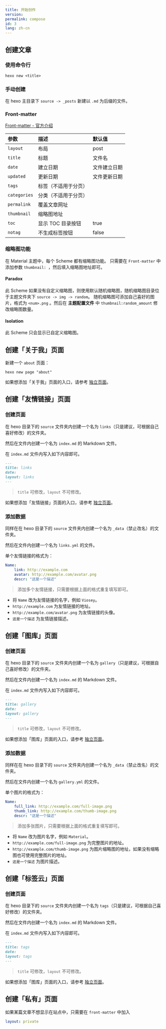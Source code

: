 ```yaml
---
title: 开始创作
version:
permalink: compose
id: 3
lang: zh-cn
---
```

## 创建文章

### 使用命令行
```shell
hexo new <title>
```

### 手动创建
在 hexo 主目录下 `source -> _posts` 新建以 `.md` 为后缀的文件。

### Front-matter

[Front-matter - 官方介绍](https://hexo.io/zh-cn/docs/front-matter.html)

| 参数         | 描述                | 默认值       |
|:--           |:--                  |:--           |
| `layout`     | 布局                | post         |
| `title`      | 标题                | 文件名       |
| `date`       | 建立日期            | 文件建立日期 |
| `updated`    | 更新日期            | 文件更新日期 |
| `tags`       | 标签（不适用于分页）|              |
| `categories` | 分类（不适用于分页）|              |
| `permalink`  | 覆盖文章网址        |              |
| `thumbnail`  | 缩略图地址          |              |
| `toc`      | 显示 TOC 目录按钮      | true        |
| `notag`      | 不生成标签按钮      | false        |

### 缩略图功能

在 Material 主题中，每个 Scheme 都有缩略图功能。
只需要在 `Front-matter` 中添加参数 `thumbnail: `，然后填入缩略图地址即可。

#### Paradox

此 Scheme 如果没有自定义缩略图，则使用默认随机缩略图，随机缩略图目录位于主题文件夹下 `source -> img -> random`。
随机缩略图可添加自己喜好的图片，格式为 `<num>.png` 。然后在 **主题配置文件** 中 `thumbnail:random_amount` 修改缩略图数量。

#### Isolation

此 Scheme 只会显示已自定义缩略图。


## 创建「关于我」页面

新建一个 `about` 页面：

```
hexo new page "about"
```

如果想添加「关于我」页面的入口，请参考 [独立页面](/intro/#pages)。

## 创建「友情链接」页面

### 创建页面
在 hexo 目录下的 `source` 文件夹内创建一个名为 `links`（只是建议，可根据自己喜好修改）的文件夹。

然后在文件内创建一个名为 `index.md` 的 Markdown 文件。

在 `index.md` 文件内写入如下内容即可。
```markdown
---
title: links
date:
layout: links
---
```
>`title` 可修改，`layout` 不可修改。

如果想添加「友情链接」页面的入口，请参考 [独立页面](/intro/#pages)。

### 添加数据
同样在在 hexo 目录下的 `source` 文件夹内创建一个名为 `_data`（禁止改名）的文件夹。

然后在文件内创建一个名为 `links.yml` 的文件。

单个友情链接的格式为：

```yml
Name:
    link: http://example.com
    avatar: http://example.com/avatar.png
    descr: "这是一个描述"
```

>添加多个友情链接，只需要根据上面的格式重复填写即可。

- 将 `Name` 改为友情链接的名字，例如 `Viosey`。
- `http://example.com` 为友情链接的地址。
- `http://example.com/avatar.png` 为友情链接的头像。
- `这是一个描述` 为友情链接描述。


## 创建「图库」页面

### 创建页面
在 hexo 目录下的 `source` 文件夹内创建一个名为 `gallery`（只是建议，可根据自己喜好修改）的文件夹。

然后在文件内创建一个名为 `index.md` 的 Markdown 文件。

在 `index.md` 文件内写入如下内容即可。
```markdown
---
title: gallery
date:
layout: gallery
---
```
>`title` 可修改，`layout` 不可修改。

如果想添加「图库」页面的入口，请参考 [独立页面](/intro/#pages)。

### 添加数据
同样在在 hexo 目录下的 `source` 文件夹内创建一个名为 `_data`（禁止改名）的文件夹。

然后在文件内创建一个名为 `gallery.yml` 的文件。

单个图片的格式为：

```yml
Name:
	full_link: http://example.com/full-image.png
	thumb_link: http://example.com/thumb-image.png
	descr: "这是一个描述"
```
>添加多张图片，只需要根据上面的格式重复填写即可。

- 将 `Name` 改为图片名字，例如 `Material`。
- `http://example.com/full-image.png` 为完整图片的地址。
- `http://example.com/thumb-image.png` 为图片缩略图的地址，如果没有缩略图也可使用完整图片的地址。
- `这是一个描述` 为图片描述。


## 创建「标签云」页面

### 创建页面

在 hexo 目录下的 `source` 文件夹内创建一个名为 `tags`（只是建议，可根据自己喜好修改）的文件夹。

然后在文件内创建一个名为 `index.md` 的 Markdown 文件。

在 `index.md` 文件内写入如下内容即可。
```markdown
---
title: tags
date:
layout: tags
---
```
>`title` 可修改，`layout` 不可修改。

如果想添加「图库」页面的入口，请参考 [独立页面](/intro/#pages)。


## 创建「私有」页面
如果某篇文章不想显示在站点中，只需要在 `front-matter` 中加入
```yml
layout: private
```
